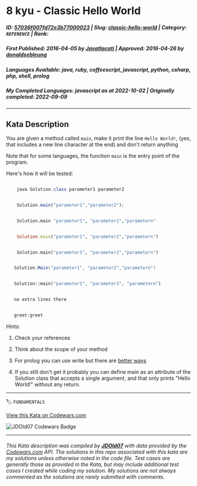 # 8 kyu - Classic Hello World

##### **ID**: [57036f007fd72e3b77000023](https://www.codewars.com/kata/57036f007fd72e3b77000023) | **Slug**: [classic-hello-world](https://www.codewars.com/kata/57036f007fd72e3b77000023) | **Category**: `REFERENCE` | **Rank**: <span style="color:white">8 kyu</span>

##### **First Published**: 2016-04-05 ***by*** [Javatlacati](https://www.codewars.com/users/Javatlacati) | **Approved**: 2016-04-26 ***by*** [donaldsebleung](https://www.codewars.com/users/donaldsebleung)

##### **Languages Available**: java, ruby, coffeescript, javascript, python, csharp, php, shell, prolog

##### **My Completed Languages**: javascript ***as at*** 2022-10-02 | **Originally completed**: 2022-09-09

---

## Kata Description


You are given a method called `main`, make it print the line `Hello World!`, (yes, that includes a new line character at the end) and don't return anything



Note that for some languages, the function `main` is the entry point of the program.



Here's how it will be tested:

```java

    java Solution.class parameter1 parameter2

```    



```javascript

    Solution.main("parameter1","parameter2");

```  



```coffeescript

    Solution.main "parameter1", "parameter2","parametern"

```



```ruby

    Solution.main("parameter1", "parameter2","parametern")

```



```python

    Solution.main("parameter1", "parameter2","parametern")

```



```csharp

   Solution.Main("parameter1", "parameter2","parametern")

```



```php

   Solution::main("parameter1", "parameter2", "parametern")

```

```sh

   no extra lines there

```



```prolog

   greet:greet

```



Hints:



 1. Check your references 

 2. Think about the scope of your method

 3. For prolog you can use write but there are [better ways](https://gist.github.com/dtonhofer/20bd01f68a924912771d8405fca66a09)

 4. If you still don't get it probably you can define main as an attribute of the Solution class that accepts a single argument, and that only prints "Hello World!" without any return.

---


🏷 `FUNDAMENTALS`


[View this Kata on Codewars.com](https://www.codewars.com/kata/57036f007fd72e3b77000023)

![](https://www.codewars.com/users/jdold07/badges/large "JDOld07 Codewars Badge")

---

###### *This Kata description was compiled by [**JDOld07**](https://tpstech.dev) with data provided by the [Codewars.com](https://www.codewars.com) API.  The solutions in this repo associated with this kata are my solutions unless otherwise noted in the code file.  Test cases are generally those as provided in the Kata, but may include additional test cases I created while coding my solution.  My solutions are not always commented as the solutions are rarely submitted with comments.*
